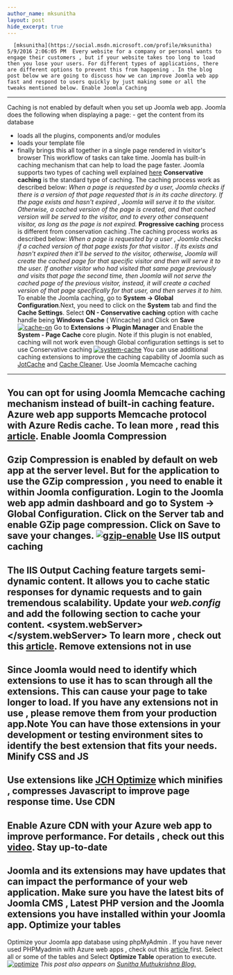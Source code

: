 ```yaml
---
author_name: mksunitha
layout: post
hide_excerpt: true
---
```

      [mksunitha](https://social.msdn.microsoft.com/profile/mksunitha)  5/9/2016 2:06:05 PM  Every website for a company or personal wants to engage their customers , but if your website takes too long to load then you lose your users. For different types of applications, there are different options to prevent this from happening . In the blog post below we are going to discuss how we can improve Joomla web app fast and respond to users quickly by just making some or all the tweaks mentioned below. Enable Joomla Caching
---------------------

 Caching is not enabled by default when you set up Joomla web app. Joomla does the following when displaying a page:  - get the content from its database
 - loads all the plugins, components and/or modules
 - loads your template file
 - finally brings this all together in a single page rendered in visitor's browser
  This workflow of tasks can take time. Joomla has built-in caching mechanism that can help to load the page faster. Joomla supports two types of caching well explained [here](http://stackoverflow.com/questions/12739297/what-is-difference-between-conservative-caching-and-progressive-caching-in-jooml) **Conservative caching** is the standard type of caching. The caching process work as described below: *When a page is requested by a user, Joomla checks if there is a version of that page requested that is in its cache directory. If the page exists and hasn't expired , Joomla will serve it to the visitor. Otherwise, a cached version of the page is created, and that cached version will be served to the visitor, and to every other consequent visitor, as long as the page is not expired.* **Progressive caching** process is different from conservation caching .The caching process works as described below: *When a page is requested by a user , Joomla checks if a cached version of that page exists for that visitor . If its exists and hasn't expired then it’ll be served to the visitor, otherwise, Joomla will create the cached page for that specific visitor and then will serve it to the user. If another visitor who had visited that same page previously and visits that page the second time, then Joomla will not serve the cached page of the previous visitor, instead, it will create a cached version of that page specifically for that user, and then serves it to him.* To enable the Joomla caching, go to **System -> Global Configuration**.Next, you need to click on the **System** tab and find the **Cache Settings**. Select **ON - Conservative caching** option with cache handle being **Windows Cache** ( Wincache) and Click on **Save** [![cache-on](https://sunithamk.files.wordpress.com/2016/05/cache-on.png?w=300)](https://sunithamk.files.wordpress.com/2016/05/cache-on.png) Go to **Extensions -> Plugin Manager** and Enable the **System - Page Cache** core plugin. Note if this plugin is not enabled, caching will not work even though Global configuration settings is set to use Conservative caching [![system-cache](https://sunithamk.files.wordpress.com/2016/05/system-cache.png)](https://sunithamk.files.wordpress.com/2016/05/system-cache.png) You can use additional caching extensions to improve the caching capability of Joomla such as [JotCache](http://extensions.joomla.org/extensions/core-enhancements/performance/cache/13155) and [Cache Cleaner](http://www.nonumber.nl/extensions/cachecleaner). Use Joomla Memcache caching
---------------------------

 You can opt for using Joomla Memcache caching mechanism instead of built-in caching feature. Azure web app supports Memcache protocol with Azure Redis cache. To lean more , read this [article](https://azure.microsoft.com/en-us/documentation/articles/web-sites-connect-to-redis-using-memcache-protocol/). Enable Joomla Compression
-------------------------

 Gzip Compression is enabled by default on web app at the server level. But for the application to use the GZip compression , you need to enable it within Joomla configuration. Login to the Joomla web app admin dashboard and go to **System -> Global Configuration**. Click on the **Server** tab and enable GZip page compression. Click on Save to save your changes. [![gzip-enable](https://sunithamk.files.wordpress.com/2016/05/gzip-enable.png)](https://sunithamk.files.wordpress.com/2016/05/gzip-enable.png) Use IIS output caching
----------------------

 The IIS Output Caching feature targets semi-dynamic content. It allows you to cache static responses for dynamic requests and to gain tremendous scalability. Update your *web.config* and add the following section to cache your content. <?xml version="1.0" encoding="UTF-8"?> <configuration> <system.webServer> <caching> <profiles> <add extension=".php" policy="CacheUntilChange" /> </profiles> </caching> </system.webServer> </configuration> To learn more , check out this [article](https://blogs.msdn.microsoft.com/brian_swan/2011/06/08/performance-tuning-php-apps-on-windowsiis-with-output-caching/). Remove extensions not in use
----------------------------

 Since Joomla would need to identify which extensions to use it has to scan through all the extensions. This can cause your page to take longer to load. If you have any extensions not in use , please remove them from your production app.Note You can have those extensions in your development or testing environment sites to identify the best extension that fits your needs. Minify CSS and JS
-----------------

 Use extensions like [JCH Optimize](http://extensions.joomla.org/extensions/core-enhancements/performance/site-performance/12088) which minifies , compresses Javascript to improve page response time. Use CDN
-------

 Enable Azure CDN with your Azure web app to improve performance. For details , check out this [video](https://channel9.msdn.com/Shows/Azure-Friday/Azure-Websites-CDN-Content-Distribution-Network-Support-with-Yochay-Kiriaty). Stay up-to-date
---------------

 Joomla and its extensions may have updates that can impact the performance of your web application. Make sure you have the latest bits of Joomla CMS , Latest PHP version and the Joomla extensions you have installed within your Joomla app. Optimize your tables
--------------------

 Optimize your Joomla app database using phpMyAdmin . If you have never used PHPMyadmin with Azure web apps , check out this [article ](https://sunithamk.wordpress.com/2016/01/04/how-to-use-phpmyadmin-for-your-azure-web-app/)first. Select all or some of the tables and Select **Optimize Table** operation to execute. [![optimize](https://sunithamk.files.wordpress.com/2016/05/optimize.png)](https://sunithamk.files.wordpress.com/2016/05/optimize.png) *This post also appears on [Sunitha Muthukrishna Blog.](https://sunithamk.wordpress.com/2016/05/09/how-to-speed-up-joomla-web-app-on-azure-app-services/ "Sunitha's Blog")*     
